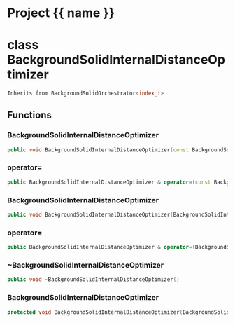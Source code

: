 <script setup>
import {useRoute} from 'vitepress'
const {path} = useRoute()
const tokens = path.split('/')
const words = tokens[2].split('-');
for (let i = 0; i < words.length; i++) {
    words[i] = words[i].charAt(0).toUpperCase() + words[i].slice(1);
    words[i] = words[i].replace('geode', 'Geode')
}
const name = words.join('-');
</script>
# Project {{ name }}

# class BackgroundSolidInternalDistanceOptimizer


```cpp
Inherits from BackgroundSolidOrchestrator<index_t>
```



## Functions

### BackgroundSolidInternalDistanceOptimizer

```cpp
public void BackgroundSolidInternalDistanceOptimizer(const BackgroundSolidInternalDistanceOptimizer & )
```


### operator=

```cpp
public BackgroundSolidInternalDistanceOptimizer & operator=(const BackgroundSolidInternalDistanceOptimizer & )
```


### BackgroundSolidInternalDistanceOptimizer

```cpp
public void BackgroundSolidInternalDistanceOptimizer(BackgroundSolidInternalDistanceOptimizer && )
```


### operator=

```cpp
public BackgroundSolidInternalDistanceOptimizer & operator=(BackgroundSolidInternalDistanceOptimizer && )
```


### ~BackgroundSolidInternalDistanceOptimizer

```cpp
public void ~BackgroundSolidInternalDistanceOptimizer()
```


### BackgroundSolidInternalDistanceOptimizer

```cpp
protected void BackgroundSolidInternalDistanceOptimizer(BackgroundSolidConstraintModifier & constraint_modifier, const BackgroundSolidInternalDistanceImprovementSimulator & improvement_simulator)
```




